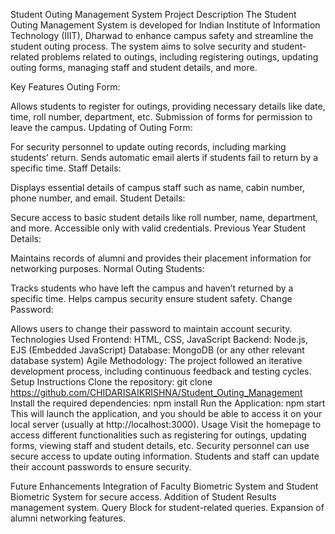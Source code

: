 Student Outing Management System
Project Description
The Student Outing Management System is developed for Indian Institute of Information Technology (IIIT), Dharwad to enhance campus safety and streamline the student outing process. The system aims to solve security and student-related problems related to outings, including registering outings, updating outing forms, managing staff and student details, and more.

Key Features
Outing Form:

Allows students to register for outings, providing necessary details like date, time, roll number, department, etc.
Submission of forms for permission to leave the campus.
Updating of Outing Form:

For security personnel to update outing records, including marking students’ return.
Sends automatic email alerts if students fail to return by a specific time.
Staff Details:

Displays essential details of campus staff such as name, cabin number, phone number, and email.
Student Details:

Secure access to basic student details like roll number, name, department, and more.
Accessible only with valid credentials.
Previous Year Student Details:

Maintains records of alumni and provides their placement information for networking purposes.
Normal Outing Students:

Tracks students who have left the campus and haven’t returned by a specific time.
Helps campus security ensure student safety.
Change Password:

Allows users to change their password to maintain account security.
Technologies Used
Frontend: HTML, CSS, JavaScript
Backend: Node.js, EJS (Embedded JavaScript)
Database: MongoDB (or any other relevant database system)
Agile Methodology: The project followed an iterative development process, including continuous feedback and testing cycles.
Setup Instructions
Clone the repository:
git clone https://github.com/CHIDARISAIKRISHNA/Student_Outing_Management
Install the required dependencies:
npm install
Run the Application:
npm start
This will launch the application, and you should be able to access it on your local server (usually at http://localhost:3000).
Usage
Visit the homepage to access different functionalities such as registering for outings, updating forms, viewing staff and student details, etc. Security personnel can use secure access to update outing information. Students and staff can update their account passwords to ensure security.

Future Enhancements
Integration of Faculty Biometric System and Student Biometric System for secure access.
Addition of Student Results management system.
Query Block for student-related queries.
Expansion of alumni networking features.
